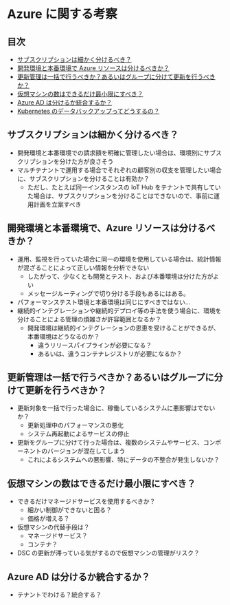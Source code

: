 # Azure に関する考察

## 目次

- [サブスクリプションは細かく分けるべき？](#subscription)
- [開発環境と本番環境で Azure リソースは分けるべきか？](#dev-environment)
- [更新管理は一括で行うべきか？あるいはグループに分けて更新を行うべきか？](#update-management)
- [仮想マシンの数はできるだけ最小限にすべき？](#using-vm)
- [Azure AD は分けるか統合するか？](ad-integration)
- [Kubernetes のデータバックアップってどうするの？](k8s-backup)

## <a id="subscription">サブスクリプションは細かく分けるべき？</a>

- 開発環境と本番環境での請求額を明確に管理したい場合は、環境別にサブスクリプションを分けた方が良さそう
- マルチテナントで運用する場合でそれぞれの顧客別の収支を管理したい場合に、サブスクリプションを分けることは有効か？
  - ただし、たとえば同一インスタンスの IoT Hub をテナントで共有していた場合は、サブスクリプションを分けることはできないので、事前に運用計画を立案すべき

## <a id="dev-environment">開発環境と本番環境で、Azure リソースは分けるべきか？</a>

- 運用、監視を行っていた場合に同一の環境を使用している場合は、統計情報が混ざることによって正しい情報を分析できない
  - したがって、少なくとも開発とテスト、および本番環境は分けた方がよい
  - メッセージルーティングで切り分ける手段もあるにはある。
- パフォーマンステスト環境と本番環境は同じにすべきではない…
- 継続的インテグレーションや継続的デプロイ等の手法を使う場合に、環境を分けることによる管理の煩雑さが許容範囲となるか？
  - 開発環境は継続的インテグレーションの恩恵を受けることができるが、本番環境はどうなるのか？
    - 違うリリースパイプラインが必要になる？
    - あるいは、違うコンテナレジストリが必要になるか？

## <a id="update-management">更新管理は一括で行うべきか？あるいはグループに分けて更新を行うべきか？</a>

- 更新対象を一括で行った場合に、稼働しているシステムに悪影響はでないか？
  - 更新処理中のパフォーマンスの悪化
  - システム再起動によるサービスの停止
- 更新をグループに分けて行った場合は、複数のシステムやサービス、コンポーネントのバージョンが混在してしまう
  - これによるシステムへの悪影響、特にデータの不整合が発生しないか？

## <a id="using-vm">仮想マシンの数はできるだけ最小限にすべき？</a>

- できるだけマネージドサービスを使用するべきか？
  - 細かい制御ができないと困る？
  - 価格が増える？
- 仮想マシンの代替手段は？
  - マネージドサービス？
  - コンテナ？
- DSC の更新が滞っている気がするので仮想マシンの管理がリスク？

## <a id="ad-integration">Azure AD は分けるか統合するか？</a>

- テナントでわける？統合する？